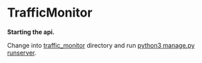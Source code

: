 # TrafficMonitor

**Starting the api.**

Change into <u>traffic_monitor</u> directory and run <u>python3 manage.py runserver</u>.